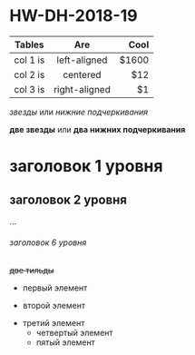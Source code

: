 # HW-DH-2018-19

| Tables   |      Are      |  Cool |
|----------|:-------------:|------:|
| col 1 is |  left-aligned | $1600 |
| col 2 is |    centered   |   $12 |
| col 3 is | right-aligned |    $1 |

*звезды* или _нижние подчеркивания_

**две звезды** или __два нижних подчеркивания__

# заголовок 1 уровня
## заголовок 2 уровня
...
###### заголовок 6 уровня

~~две тильды~~ 

+ первый элемент
- второй элемент
+ третий элемент
  - четвертый элемент
  * пятый элемент